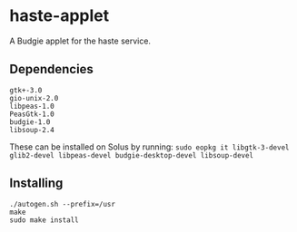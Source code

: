 # haste-applet
A Budgie applet for the haste service.

## Dependencies
```
gtk+-3.0
gio-unix-2.0
libpeas-1.0
PeasGtk-1.0
budgie-1.0
libsoup-2.4
```

These can be installed on Solus by running:
`sudo eopkg it libgtk-3-devel glib2-devel libpeas-devel budgie-desktop-devel libsoup-devel`

## Installing
```
./autogen.sh --prefix=/usr
make
sudo make install
```
